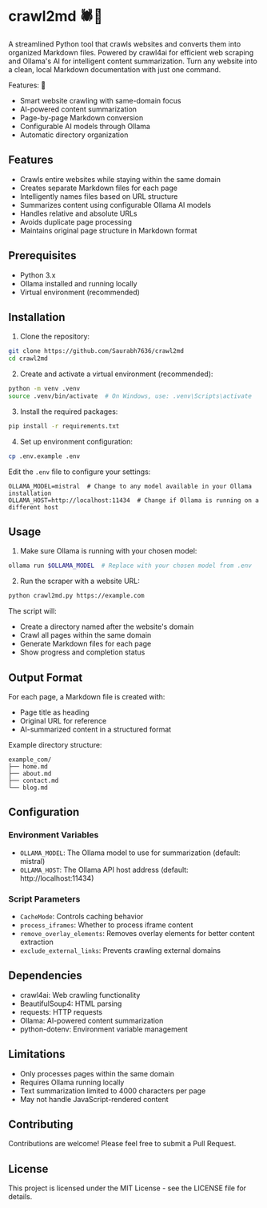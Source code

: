 # crawl2md 🕷️📝

A streamlined Python tool that crawls websites and converts them into organized Markdown files. Powered by crawl4ai for efficient web scraping and Ollama's AI for intelligent content summarization. Turn any website into a clean, local Markdown documentation with just one command.

Features: 🚀
- Smart website crawling with same-domain focus
- AI-powered content summarization
- Page-by-page Markdown conversion
- Configurable AI models through Ollama
- Automatic directory organization

## Features

- Crawls entire websites while staying within the same domain
- Creates separate Markdown files for each page
- Intelligently names files based on URL structure
- Summarizes content using configurable Ollama AI models
- Handles relative and absolute URLs
- Avoids duplicate page processing
- Maintains original page structure in Markdown format

## Prerequisites

- Python 3.x
- Ollama installed and running locally
- Virtual environment (recommended)

## Installation

1. Clone the repository:
```bash
git clone https://github.com/Saurabh7636/crawl2md
cd crawl2md
```

2. Create and activate a virtual environment (recommended):
```bash
python -m venv .venv
source .venv/bin/activate  # On Windows, use: .venv\Scripts\activate
```

3. Install the required packages:
```bash
pip install -r requirements.txt
```

4. Set up environment configuration:
```bash
cp .env.example .env
```
Edit the `.env` file to configure your settings:
```env
OLLAMA_MODEL=mistral  # Change to any model available in your Ollama installation
OLLAMA_HOST=http://localhost:11434  # Change if Ollama is running on a different host
```

## Usage

1. Make sure Ollama is running with your chosen model:
```bash
ollama run $OLLAMA_MODEL  # Replace with your chosen model from .env
```

2. Run the scraper with a website URL:
```bash
python crawl2md.py https://example.com
```

The script will:
- Create a directory named after the website's domain
- Crawl all pages within the same domain
- Generate Markdown files for each page
- Show progress and completion status

## Output Format

For each page, a Markdown file is created with:
- Page title as heading
- Original URL for reference
- AI-summarized content in a structured format

Example directory structure:
```
example_com/
├── home.md
├── about.md
├── contact.md
└── blog.md
```

## Configuration

### Environment Variables
- `OLLAMA_MODEL`: The Ollama model to use for summarization (default: mistral)
- `OLLAMA_HOST`: The Ollama API host address (default: http://localhost:11434)

### Script Parameters
- `CacheMode`: Controls caching behavior
- `process_iframes`: Whether to process iframe content
- `remove_overlay_elements`: Removes overlay elements for better content extraction
- `exclude_external_links`: Prevents crawling external domains

## Dependencies

- crawl4ai: Web crawling functionality
- BeautifulSoup4: HTML parsing
- requests: HTTP requests
- Ollama: AI-powered content summarization
- python-dotenv: Environment variable management

## Limitations

- Only processes pages within the same domain
- Requires Ollama running locally
- Text summarization limited to 4000 characters per page
- May not handle JavaScript-rendered content

## Contributing

Contributions are welcome! Please feel free to submit a Pull Request.

## License

This project is licensed under the MIT License - see the LICENSE file for details. 